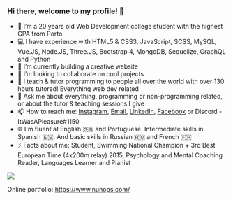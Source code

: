 ### Hi there, welcome to my profile! 👋

- 🔭 I’m a 20 years old Web Development college student with the highest GPA from Porto
- 💻 I have experience with HTML5 & CSS3, JavaScript, SCSS, MySQL, Vue.JS, Node.JS, Three.JS, Bootstrap 4, MongoDB, Sequelize, GraphQL and Python
- 🌱 I’m currently building a creative website
- 👯 I’m looking to collaborate on cool projects
- :notebook_with_decorative_cover: I teach & tutor programming to people all over the world with over 130 hours tutored! Everything web dev related
- 💬 Ask me about everything, programming or non-programming related, or about the tutor & teaching sessions I give
- 📫 How to reach me: [Instagram](https://www.instagram.com/nunopereirasousa/), [Email](mailto:nunopereirasousa00@gmail.com), [LinkedIn](https://www.linkedin.com/in/nunopereirasous/), [Facebook](https://www.facebook.com/nuno.sousa.9655806/) or Discord - ItWasAPleasure#1150
- :globe_with_meridians: I'm fluent at English :uk: and Portuguese. Intermediate skills in Spanish :es:. And basic skills in Russian :ru: and French :fr:
- ⚡ Facts about me: Student, Swimming National Champion + 3rd Best European Time (4x200m relay) 2015, Psychology and Mental Coaching Reader, Languages Learner and Pianist

![](https://komarev.com/ghpvc/?username=NunoPereiraSousa&color=red&style=flat-square)

Online portfolio: https://www.nunops.com/
